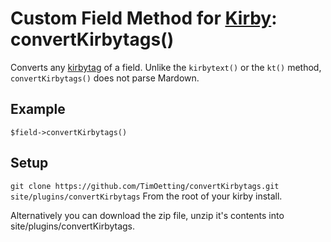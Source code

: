# Custom Field Method for [Kirby](https://getkirby.com/docs/developer-guide/kirbytext/tags): convertKirbytags()

Converts any [kirbytag](https://getkirby.com/docs/developer-guide/kirbytext/tags) of a field. Unlike the `kirbytext()` or the `kt()` method, `convertKirbytags()` does not parse Mardown.

## Example

```
$field->convertKirbytags()
```

## Setup

``git clone https://github.com/TimOetting/convertKirbytags.git site/plugins/convertKirbytags``
From the root of your kirby install.

Alternatively you can download the zip file, unzip it's contents into site/plugins/convertKirbytags.